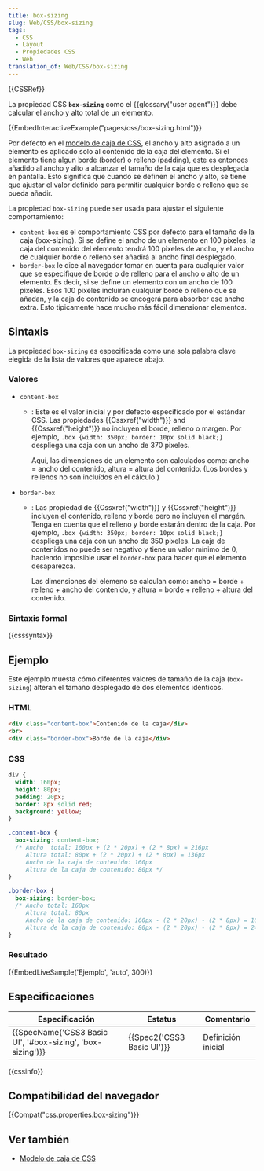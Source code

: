```yaml
---
title: box-sizing
slug: Web/CSS/box-sizing
tags:
  - CSS
  - Layout
  - Propiedades CSS
  - Web
translation_of: Web/CSS/box-sizing
---
```


{{CSSRef}}

La propiedad CSS **`box-sizing`** como el {{glossary("user agent")}} debe calcular el ancho y alto total de un elemento.

{{EmbedInteractiveExample("pages/css/box-sizing.html")}}

Por defecto en el [modelo de caja de CSS](/es/docs/Web/CSS/CSS_Box_Model/Introduction_to_the_CSS_box_model), el ancho y alto asignado a un elemento es aplicado solo al contenido de la caja del elemento. Si el elemento tiene algun borde (border) o relleno (padding), este es entonces añadido al ancho y alto a alcanzar el tamaño de la caja que es desplegada en pantalla. Esto significa que cuando se definen el ancho y alto, se tiene que ajustar el valor definido para permitir cualquier borde o relleno que se pueda añadir.

La propiedad `box-sizing` puede ser usada para ajustar el siguiente comportamiento:

- `content-box` es el comportamiento CSS por defecto para el tamaño de la caja (box-sizing). Si se define el ancho de un elemento en 100 pixeles, la caja del contenido del elemento tendrá 100 pixeles de ancho, y el ancho de cualquier borde o relleno ser añadirá al ancho final desplegado.
- `border-box` le dice al navegador tomar en cuenta para cualquier valor que se especifique de borde o de relleno para el ancho o alto de un elemento. Es decir, si se define un elemento con un ancho de 100 pixeles. Esos 100 pixeles incluíran cualquier borde o relleno que se añadan, y la caja de contenido se encogerá para absorber ese ancho extra. Esto típicamente hace mucho más fácil dimensionar elementos.

## Sintaxis

La propiedad `box-sizing` es especificada como una sola palabra clave elegida de la lista de valores que aparece abajo.

### Valores

- `content-box`

  - : Este es el valor inicial y por defecto especificado por el estándar CSS. Las propiedades {{Cssxref("width")}} and {{Cssxref("height")}} no incluyen el borde, relleno o margen. Por ejemplo, `.box {width: 350px; border: 10px solid black;}` despliega una caja con un ancho de 370 pixeles.

    Aquí, las dimensiones de un elemento son calculados como: ancho = ancho del contenido, altura = altura del contenido. (Los bordes y rellenos no son incluídos en el cálculo.)

- `border-box`

  - : Las propiedad de {{Cssxref("width")}} y {{Cssxref("height")}} incluyen el contenido, relleno y borde pero no incluyen el margén. Tenga en cuenta que el relleno y borde estarán dentro de la caja. Por ejemplo, `.box {width: 350px; border: 10px solid black;}` despliega una caja con un ancho de 350 pixeles. La caja de contenidos no puede ser negativo y tiene un valor mínimo de 0, haciendo imposible usar el `border-box` para hacer que el elemento desaparezca.

    Las dimensiones del elemeno se calculan como: ancho = borde + relleno + ancho del contenido, y altura = borde + relleno + altura del contenido.

### Sintaxis formal

{{csssyntax}}

## Ejemplo

Este ejemplo muesta cómo diferentes valores de tamaño de la caja (`box-sizing`) alteran el tamaño desplegado de dos elementos idénticos.

### HTML

```html
<div class="content-box">Contenido de la caja</div>
<br>
<div class="border-box">Borde de la caja</div>
```

### CSS

```css
div {
  width: 160px;
  height: 80px;
  padding: 20px;
  border: 8px solid red;
  background: yellow;
}

.content-box {
  box-sizing: content-box;
  /* Ancho  total: 160px + (2 * 20px) + (2 * 8px) = 216px
     Altura total: 80px + (2 * 20px) + (2 * 8px) = 136px
     Ancho de la caja de contenido: 160px
     Altura de la caja de contenido: 80px */
}

.border-box {
  box-sizing: border-box;
  /* Ancho total: 160px
     Altura total: 80px
     Ancho de la caja de contenido: 160px - (2 * 20px) - (2 * 8px) = 104px
     Altura de la caja de contenido: 80px - (2 * 20px) - (2 * 8px) = 24px */
}
```

### Resultado

{{EmbedLiveSample('Ejemplo', 'auto', 300)}}

## Especificaciones

| Especificación                                                               | Estatus                              | Comentario         |
| ---------------------------------------------------------------------------- | ------------------------------------ | ------------------ |
| {{SpecName('CSS3 Basic UI', '#box-sizing', 'box-sizing')}} | {{Spec2('CSS3 Basic UI')}} | Definición inicial |

{{cssinfo}}

## Compatibilidad del navegador

{{Compat("css.properties.box-sizing")}}

## Ver también

- [Modelo de caja de CSS](/es/docs/Web/CSS/CSS_Box_Model/Introduction_to_the_CSS_box_model)
